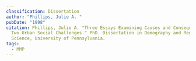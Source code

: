 ```yaml
---
classification: Dissertation
author: "Phillips, Julie A. "
pubDate: "1998"
citation: Phillips, Julie A. "Three Essays Examining Causes and Consequences of
  Two Urban Social Challenges." PhD. Dissertation in Demography and Regional
  Science, University of Pennsylvania.
tags:
  - MMP
---
```

